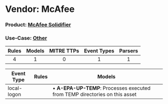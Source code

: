 Vendor: McAfee
==============
### Product: [McAfee Solidifier](../ds_mcafee_mcafee_solidifier.md)
### Use-Case: [Other](../../../../UseCases/uc_other.md)

| Rules | Models | MITRE TTPs | Event Types | Parsers |
|:-----:|:------:|:----------:|:-----------:|:-------:|
|   4   |   1    |     0      |      1      |    1    |

| Event Type  | Rules | Models                                                                          |
| ----------- | ----- | ------------------------------------------------------------------------------- |
| local-logon |       |  • <b>A-EPA-UP-TEMP</b>: Processes executed from TEMP directories on this asset |